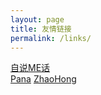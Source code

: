 ```yaml
---
layout: page
title: 友情链接
permalink: /links/
---
```


<a href="http://isay.me" target="_blank" >自说ME话</a>  
<a href="http://thepana.com" target="_blank" >Pana</a>
<a href="http://zhaohong.info" target="_blank" >ZhaoHong</a>
